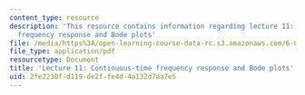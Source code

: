 ```yaml
---
content_type: resource
description: 'This resource contains information regarding lecture 11: continuous-time
  frequency response and Bode plots'
file: /media/https%3A/open-learning-course-data-rc.s3.amazonaws.com/6-003-signals-and-systems-fall-2011/2fe2230fd119de2ffe4d4a132d7aa7e5_MIT6_003F11_lec11.pdf
file_type: application/pdf
resourcetype: Document
title: 'Lecture 11: Continuous-time frequency response and Bode plots'
uid: 2fe2230f-d119-de2f-fe4d-4a132d7aa7e5
---
```


